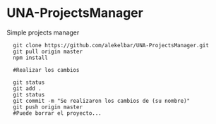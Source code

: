 # UNA-ProjectsManager
Simple projects manager

```
  git clone https://github.com/alekelbar/UNA-ProjectsManager.git
  git pull origin master
  npm install 
  
  #Realizar los cambios 
  
  git status
  git add .
  git status
  git commit -m "Se realizaron los cambios de (su nombre)"
  git push origin master
  #Puede borrar el proyecto...
```
